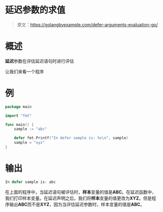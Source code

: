 # 延迟参数的求值

> 原文：<https://golangbyexample.com/defer-arguments-evaluation-go/>

# **概述**

**延迟**参数在评估延迟语句时进行评估

让我们来看一个程序

# **例**

```go
package main

import "fmt"

func main() {
	sample := "abc"

	defer fmt.Printf("In defer sample is: %s\n", sample)
	sample = "xyz"
}
```

# **输出**

```go
In defer sample is: abc
```

在上面的程序中，当延迟语句被评估时，**样本**变量的值是**ABC**。在延迟函数中，我们打印样本变量。在延迟声明之后，我们将**样本**变量的值更改为**XYZ**。但是程序输出**ABC**而不是**XYZ**，因为当评估延迟参数时，样本变量的值是**ABC**。